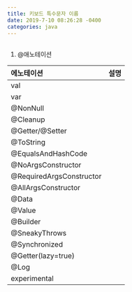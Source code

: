 ```yaml
---
title: 키보드 특수문자 이름
date: 2019-7-10 08:26:28 -0400
categories: java  
---
```

## 

1. @애노테이션   

| 에노테이션                | 설명                             |
| :----------------------- | -------------------------------: |
| val                      |                                  |
| var                      |                                  |   
| @NonNull                 |                                  |
| @Cleanup                 |                                  |
| @Getter/@Setter          |                                  |
| @ToString                |                                  |
| @EqualsAndHashCode       |                                  |
| @NoArgsConstructor       |                                  | 
| @RequiredArgsConstructor |                                  |
| @AllArgsConstructor      |                                  |
| @Data                    |                                  |
| @Value                   |                                  |
| @Builder                 |                                  |
| @SneakyThrows            |                                  |
| @Synchronized            |                                  |
| @Getter(lazy=true)       |                                  |
| @Log                     |                                  |
| experimental             |                                  |  
